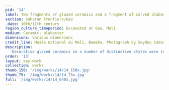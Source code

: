 ```yaml
---
pid: '14'
label: Two fragments of glazed ceramics and a fragment of carved alabaster
section: Saharan Frontiers/Gao
_date: 10th/11th century
region_culture_timeperiod: Excavated at Gao, Mali
medium: Ceramic; alabaster
dimensions: Various dimensions
credit_line: Musée national du Mali, Bamako. Photograph by Seydou Camara
description:
  'Decorative glazed ceramics in a number of distinctive styles were transported across the Sahara, and fragments have been recovered at multiple sites. The large fragment of lusterware (center) and of splashware (right) were excavated at Gao in Mali, as was the piece of carved alabaster (left), which likely came from a source in Egypt or Syria. Lusterware was among the most ingenious innovations of Arab potters, who mixed silver sulfides and copper oxides to create a shiny, metallic sheen on the surface of glazed earthenware bowls, plates, and other utilitarian vessels. The decorative ware was popular in Egypt and greater Syria during the Fatimid period (909–1171). The technique also spread to North Africa and Andalusia, including the cities of Malaga and Valencia. Wide appreciation of lusterware is unsurprising given the pottery’s similarities to the shimmering sparkle of gold.'
order: '13'
layout: key-work
collection: works
thumb_150: '/img/works/14/14_150x.jpg'
thumb_75: '/img/works/14/14_75x.jpg'
full: '/img/works/14/14_640x.jpg'
---
```

